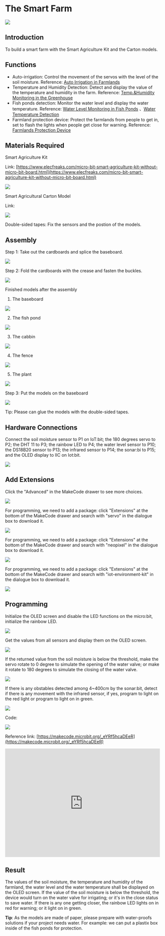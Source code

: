 # The Smart Farm

![](./images/microbit-Smart-Agriculture-Kit-13-01.png)

##  Introduction

To build a smart farm with the Smart Agriculture Kit and the Carton models. 

##  Functions


- Auto-irrigation: Control the movement of the servos with the level of the soil moisture. 
    Reference: [Auto Irrigation in Farmlands](https://www.elecfreaks.com/learn-en/microbitKit/smart_agriculture_kit/microbit-Smart-Agriculture-Kit-case-01.html)
- Temperature and Humidity Detection: Detect and display the value of the temperature and humidity in the farm. 
    Reference: [Temp.&Humidity Monitoring in the Greenhouse](https://www.elecfreaks.com/learn-en/microbitKit/smart_agriculture_kit/microbit-Smart-Agriculture-Kit-case-02.html)
- Fish ponds detection: Monitor the water level and display the water temperature. 
    Reference: [Water Level Monitoring in Fish Ponds](https://www.elecfreaks.com/learn-en/microbitKit/smart_agriculture_kit/microbit-Smart-Agriculture-Kit-case-10.html) 、[Water Temperature Detection](hhttps://www.elecfreaks.com/learn-en/microbitKit/smart_agriculture_kit/microbit-Smart-Agriculture-Kit-case-05.html)
- Farmland protection device: Protect the farmlands from people to get in, set to flash the lights when people get close for warning. 
    Reference: [Farmlands Protection Device](https://www.elecfreaks.com/learn-en/microbitKit/smart_agriculture_kit/microbit-Smart-Agriculture-Kit-case-04.html)


## Materials Required

Smart Agriculture Kit

Link: [https://www.elecfreaks.com/micro-bit-smart-agriculture-kit-without-micro-bit-board.html](https://www.elecfreaks.com/micro-bit-smart-agriculture-kit-without-micro-bit-board.html)

![](./images/microbit-Smart-Agriculture-Kit-case-01-02.png)

Smart Agricultural Carton Model

Link: []()

![](./images/microbit-Smart-Agriculture-Kit-13-02.png)

Double-sided tapes: Fix the sensors and the postion of the models. 

## Assembly

Step 1: Take out the cardboards and splice the baseboard. 

![](./images/microbit-Smart-Agriculture-Kit-13-03.png)

Step 2: Fold the cardboards with the crease and fasten the buckles. 

![](./images/microbit-Smart-Agriculture-Kit-13-04.png)

Finished models after the assembly

1. The baseboard 
  
  ![](./images/microbit-Smart-Agriculture-Kit-13-05.png)
  
2. The fish pond
  
  ![](./images/microbit-Smart-Agriculture-Kit-13-06.png)
  
3. The cabbin
  
  ![](./images/microbit-Smart-Agriculture-Kit-13-07.png)
  
4. The fence
  
  ![](./images/microbit-Smart-Agriculture-Kit-13-08.png)
  
5. The plant
  
  ![](./images/microbit-Smart-Agriculture-Kit-13-09.png)

Step 3: Put the models on the baseboard

![](./images/microbit-Smart-Agriculture-Kit-13-10.png)

Tip: Please can glue the models with the double-sided tapes. 

## Hardware Connections 

Connect the soil moisture sensor to P1 on IoT:bit; 
the 180 degrees servo to P2; 
the DHT 11 to P3;
the rainbow LED to P4;
the water level sensor to P10;
the DS18B20 sensor to P13;
the infrared sensor to P14;
the sonar:bi to P15;
and the OLED display to IIC on Iot:bit. 

![](./images/microbit-Smart-Agriculture-Kit-13-11.png)

## Add Extensions
Click the "Advanced" in the MakeCode drawer to see more choices. 

![](./images/microbit-Smart-Agriculture-Kit-case-01-04.png)

For programming, we need to add a package: click "Extensions" at the bottom of the MakeCode drawer and search with "servo" in the dialogue box to download it. 

![](./images/microbit-Smart-Agriculture-Kit-case-01-06.png)

For programming, we need to add a package: click "Extensions" at the bottom of the MakeCode drawer and search with "neopixel" in the dialogue box to download it. 

![](./images/microbit-Smart-Agriculture-Kit-case-03-06.png)

For programming, we need to add a package: click "Extensions" at the bottom of the MakeCode drawer and search with "iot-environment-kit" in the dialogue box to download it. 

![](./images/microbit-Smart-Agriculture-Kit-case-01-05.png)

## Programming

Initialize the OLED screen and disable the LED functions on the micro:bit, initialize the rainbow LED. 

![](./images/microbit-Smart-Agriculture-Kit-13-12.png)

Get the values from all sensors and display them on the OLED screen. 

![](./images/microbit-Smart-Agriculture-Kit-13-13.png)

If the returned value from the soil moisture is below the threshold, make the servo rotate to 0 degree to simulate the opening of the water valve; or make it rotate to 180 degrees to simulate the closing of the water valve. 

![](./images/microbit-Smart-Agriculture-Kit-13-14.png)

If there is any obstables detected among 4~400cm by the sonar:bit, detect if there is any movement with the infrared sensor, if yes, program to light on the red light or program to light on in green. 

![](./images/microbit-Smart-Agriculture-Kit-13-15.png)

Code:

![](./images/microbit-Smart-Agriculture-Kit-13-16.png)


Reference link: [https://makecode.microbit.org/_eYRf5hcaDEeR](https://makecode.microbit.org/_eYRf5hcaDEeR)

<div style="position:relative;height:0;padding-bottom:70%;overflow:hidden;">
<iframe style="position:absolute;top:0;left:0;width:100%;height:100%;" src="https://makecode.microbit.org/#_eYRf5hcaDEeR" frameborder="0" sandbox="allow-popups allow-forms allow-scripts allow-same-origin">
</iframe>
</div>  

##  Result
The values of the soil moisture, the temperature and humidity of the farmland, the water level and the water temperature shall be displayed on the OLED screen. 
If the value of the soil moisture is below the threshold, the device would turn on the water valve for irrigating; or it's in the close status to save water. 
If there is any one getting closer, the rainbow LED lights on in red for warning; or it light on in green. 

**Tip**: As the models are made of paper, please prepare with water-proofs solutions if your project needs water. For example: we can put a plastix box inside of the fish ponds for protection. 



